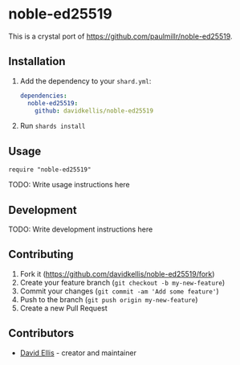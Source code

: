 # noble-ed25519

This is a crystal port of https://github.com/paulmillr/noble-ed25519.

## Installation

1. Add the dependency to your `shard.yml`:

   ```yaml
   dependencies:
     noble-ed25519:
       github: davidkellis/noble-ed25519
   ```

2. Run `shards install`

## Usage

```crystal
require "noble-ed25519"
```

TODO: Write usage instructions here

## Development

TODO: Write development instructions here

## Contributing

1. Fork it (<https://github.com/davidkellis/noble-ed25519/fork>)
2. Create your feature branch (`git checkout -b my-new-feature`)
3. Commit your changes (`git commit -am 'Add some feature'`)
4. Push to the branch (`git push origin my-new-feature`)
5. Create a new Pull Request

## Contributors

- [David Ellis](https://github.com/davidkellis) - creator and maintainer
